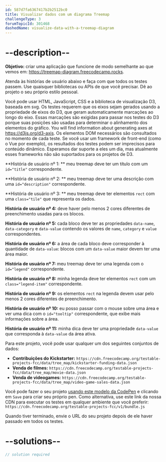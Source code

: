```yaml
---
id: 587d7fa6367417b2b2512bc0
title: Visualizar dados com um diagrama Treemap
challengeType: 3
forumTopicId: 301468
dashedName: visualize-data-with-a-treemap-diagram
---
```


# --description--

**Objetivo:** criar uma aplicação que funcione de modo semelhante ao que vemos em: <a href="https://treemap-diagram.freecodecamp.rocks" target="_blank" rel="noopener noreferrer nofollow">https://treemap-diagram.freecodecamp.rocks</a>.

Atenda às histórias de usuário abaixo e faça com que todos os testes passem. Use quaisquer bibliotecas ou APIs de que você precisar. Dê ao projeto o seu próprio estilo pessoal.

Você pode usar HTML, JavaScript, CSS e a biblioteca de visualização D3, baseada em svg. Os testes requerem que os eixos sejam gerados usando a propriedade de eixos do D3, que geram automaticamente marcações ao longo do eixo. Essas marcações são exigidas para passar nos testes do D3 porque suas posições são usadas para determinar o alinhamento dos elementos do gráfico. You will find information about generating axes at <https://d3js.org/d3-axis>. Os elementos DOM necessários são consultados no momento de cada teste. Se você usar um framework de front-end (como o Vue por exemplo), os resultados dos testes podem ser imprecisos para conteúdo dinâmico. Esperamos dar suporte a eles um dia, mas atualmente esses frameworks não são suportados para os projetos de D3.

**História de usuário nº 1: ** meu treemap deve ter um título com um `id="title"` correspondente.

**História de usuário nº 2: ** meu treemap deve ter uma descrição com uma `id="description"` correspondente.

**História de usuário nº 3: ** meu treemap deve ter elementos `rect` com uma `class="tile"` que representa os dados.

**História de usuário nº 4:** deve haver pelo menos 2 cores diferentes de preenchimento usadas para os blocos.

**História de usuário nº 5:** cada bloco deve ter as propriedades `data-name`, `data-category` e `data-value` contendo os valores de `name`, `category` e `value` correspondentes.

**História de usuário nº 6:** a área de cada bloco deve corresponder à quantidade de `data-value`: blocos com um `data-value` maior devem ter uma área maior.

**História de usuário nº 7:** meu treemap deve ter uma legenda com o `id="legend"` correspondente.

**História de usuário nº 8:** minha legenda deve ter elementos `rect` com um `class="legend-item"` correspondente.

**História de usuário nº 9:** os elementos `rect` na legenda devem usar pelo menos 2 cores diferentes de preenchimento.

**História de usuário nº 10:** eu posso passar com o mouse sobre uma área e ver uma dica com o `id="tooltip"` correspondente, que exibe mais informações sobre a área.

**História de usuário nº 11:** minha dica deve ter uma propriedade `data-value` que corresponda à `data-value` da área ativa.

Para este projeto, você pode usar qualquer um dos seguintes conjuntos de dados:

-   **Contribuições do Kickstarter:** `https://cdn.freecodecamp.org/testable-projects-fcc/data/tree_map/kickstarter-funding-data.json`
-   **Venda de filmes:** `https://cdn.freecodecamp.org/testable-projects-fcc/data/tree_map/movie-data.json`
-   **Venda de videogames:** `https://cdn.freecodecamp.org/testable-projects-fcc/data/tree_map/video-game-sales-data.json`

Você pode fazer o seu projeto <a href='https://codepen.io/pen?template=MJjpwO' target="_blank" rel="noopener noreferrer nofollow">usando este modelo da CodePen</a> e clicando em `Save` para criar seu próprio pen. Como alternativa, use este link da nossa CDN para executar os testes em qualquer ambiente que você preferir: `https://cdn.freecodecamp.org/testable-projects-fcc/v1/bundle.js`

Quando tiver terminado, envie o URL do seu projeto depois de ele haver passado em todos os testes.

# --solutions--

```js
// solution required
```
